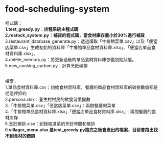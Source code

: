 # food-scheduling-system

程式碼：<br>
<b>1.test_greedy.py：排程系統主程式碼</b><br>
<b>2.restock_system.py：補貨的程式碼，當食材庫存量小於30%進行補貨</b><br>
3.restaurant_database_generate.py：透過讀取「牛排館菜單.csv」以及「便當店菜單.csv」生成初始的資料庫「牛排館單品食材資料庫.xlsx」、「便當店單品食材資料庫.xlsx」。<br>
4.delete_memory.py：將更新過後的單品食材資料庫恢復初始狀態。<br>
5.new_cooking_carbon.py：計算烹飪碳排<br><br>

檔案：<br>
1.單品食材資料庫.csv：初始食材資料庫，餐廳的單品食材資料庫的碳排數值都是從這裡抓的<br>
2.persona.xlsx：養生村村民的飲食習慣變數<br>
3.「牛排館菜單.csv」「便當店菜單.csv」：兩間餐廳的菜單<br>
4.「牛排館單品食材資料庫.xlsx」「便當店單品食材資料庫.xlsx」：兩間餐廳的食材庫存<br>
5.烹飪碳排.xlsx：紀錄每道菜的烹飪時間和碳排<br>
6.<b>villager_menu.xlsx 是test_greedy.py跑完之後會產出的檔案，目前會跑出找不到食材的錯誤</b><br><br>
